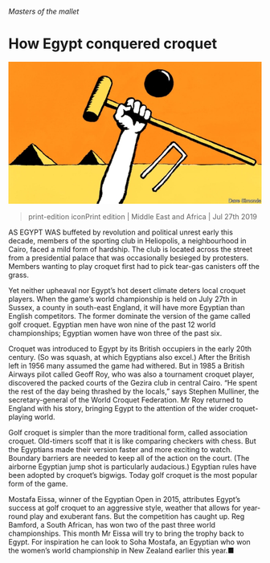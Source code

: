 ###### Masters of the mallet

# How Egypt conquered croquet 

![image](images/20190727_MAD001_0.jpg) 

> print-edition iconPrint edition | Middle East and Africa | Jul 27th 2019 

AS EGYPT WAS buffeted by revolution and political unrest early this decade, members of the sporting club in Heliopolis, a neighbourhood in Cairo, faced a mild form of hardship. The club is located across the street from a presidential palace that was occasionally besieged by protesters. Members wanting to play croquet first had to pick tear-gas canisters off the grass. 

Yet neither upheaval nor Egypt’s hot desert climate deters local croquet players. When the game’s world championship is held on July 27th in Sussex, a county in south-east England, it will have more Egyptian than English competitors. The former dominate the version of the game called golf croquet. Egyptian men have won nine of the past 12 world championships; Egyptian women have won three of the past six. 

Croquet was introduced to Egypt by its British occupiers in the early 20th century. (So was squash, at which Egyptians also excel.) After the British left in 1956 many assumed the game had withered. But in 1985 a British Airways pilot called Geoff Roy, who was also a tournament croquet player, discovered the packed courts of the Gezira club in central Cairo. “He spent the rest of the day being thrashed by the locals,” says Stephen Mulliner, the secretary-general of the World Croquet Federation. Mr Roy returned to England with his story, bringing Egypt to the attention of the wider croquet-playing world. 

Golf croquet is simpler than the more traditional form, called association croquet. Old-timers scoff that it is like comparing checkers with chess. But the Egyptians made their version faster and more exciting to watch. Boundary barriers are needed to keep all of the action on the court. (The airborne Egyptian jump shot is particularly audacious.) Egyptian rules have been adopted by croquet’s bigwigs. Today golf croquet is the most popular form of the game. 

Mostafa Eissa, winner of the Egyptian Open in 2015, attributes Egypt’s success at golf croquet to an aggressive style, weather that allows for year-round play and exuberant fans. But the competition has caught up. Reg Bamford, a South African, has won two of the past three world championships. This month Mr Eissa will try to bring the trophy back to Egypt. For inspiration he can look to Soha Mostafa, an Egyptian who won the women’s world championship in New Zealand earlier this year.■ 


